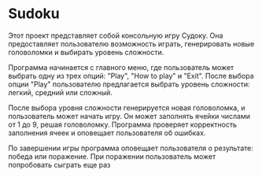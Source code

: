 # Sudoku 
Этот проект представляет собой консольную игру Судоку. Она предоставляет пользователю возможность играть, генерировать новые головоломки и выбирать уровень сложности.

Программа начинается с главного меню, где пользователь может выбрать одну из трех опций: "Play", "How to play" и "Exit". После выбора опции "Play" пользователю предлагается выбрать уровень сложности: легкий, средний или сложный.

После выбора уровня сложности генерируется новая головоломка, и пользователь может начать игру. Он может заполнять ячейки числами от 1 до 9, решая головоломку. Программа проверяет корректность заполнения ячеек и оповещает пользователя об ошибках.

По завершении игры программа оповещает пользователя о результате: победа или поражение. При поражении пользователь может попробовать сыграть еще раз
